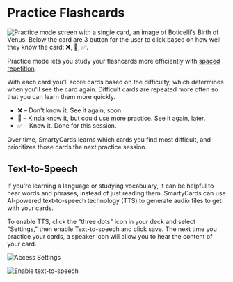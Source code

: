 # Practice Flashcards

![Practice mode screen with a single card, an image of Boticelli's Birth of Venus. Below the card are 3 button for the user to click based on how well they know the card: ❌, 🫤, ✅.](/img/practice-mode.png)

Practice mode lets you study your flashcards more efficiently with [spaced repetition](https://en.wikipedia.org/wiki/Spaced_repetition).

With each card you'll score cards based on the difficulty, which determines when you'll see the card again. Difficult cards are repeated more often so that you can learn them more quickly.

- ❌ – Don't know it. See it again, soon.
- 🫤 – Kinda know it, but could use more practice. See it again, later.
- ✅ – Know it. Done for this session.

Over time, SmartyCards learns which cards you find most difficult, and prioritizes those cards the next practice session.

## Text-to-Speech

If you're learning a language or studying vocabulary, it can be helpful to hear words and phrases, instead of just reading them. SmartyCards can use AI-powered text-to-speech technology (TTS) to generate audio files to get with your cards.

To enable TTS, click the "three dots" icon in your deck and select "Settings," then enable Text-to-speech and click save. The next time you practice your cards, a speaker icon will allow you to hear the content of your card. 

![Access Settings](/img/settings.png)

![Enable text-to-speech](/img/enabletts.png)